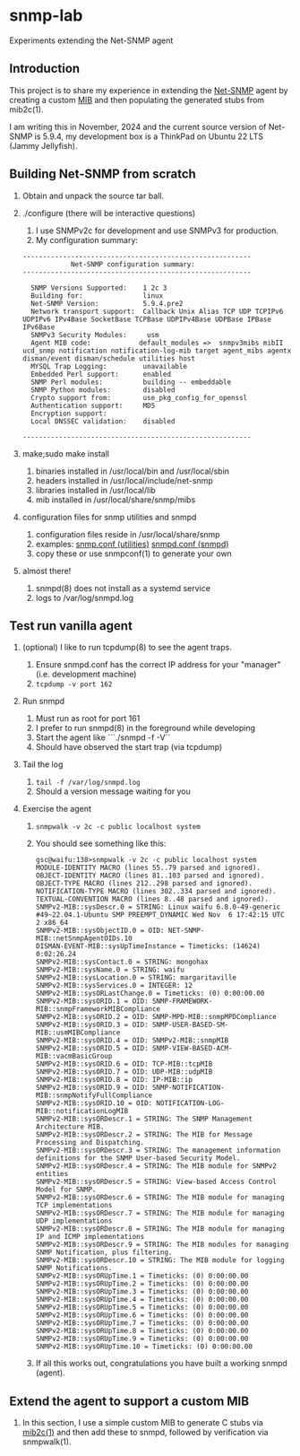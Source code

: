 # snmp-lab
Experiments extending the Net-SNMP agent

## Introduction
This project is to share my experience in extending the [Net-SNMP](https://en.wikipedia.org/wiki/Net-SNMP) agent by creating a custom [MIB](https://en.wikipedia.org/wiki/Management_information_base) and then populating the generated stubs from mib2c(1).

I am writing this in November, 2024 and the current source version of Net-SNMP is 5.9.4, my development box is a ThinkPad on Ubuntu 22 LTS (Jammy Jellyfish).

## Building Net-SNMP from scratch
1. Obtain and unpack the source tar ball.
1. ./configure (there will be interactive questions)
    1. I use SNMPv2c for development and use SNMPv3 for production.
    1. My configuration summary:

    ```
    ---------------------------------------------------------
                Net-SNMP configuration summary:
    ---------------------------------------------------------

      SNMP Versions Supported:    1 2c 3
      Building for:               linux
      Net-SNMP Version:           5.9.4.pre2
      Network transport support:  Callback Unix Alias TCP UDP TCPIPv6 UDPIPv6 IPv4Base SocketBase TCPBase UDPIPv4Base UDPBase IPBase IPv6Base
      SNMPv3 Security Modules:     usm
      Agent MIB code:            default_modules =>  snmpv3mibs mibII ucd_snmp notification notification-log-mib target agent_mibs agentx disman/event disman/schedule utilities host
      MYSQL Trap Logging:         unavailable
      Embedded Perl support:      enabled
      SNMP Perl modules:          building -- embeddable
      SNMP Python modules:        disabled
      Crypto support from:        use_pkg_config_for_openssl
      Authentication support:     MD5
      Encryption support:         
      Local DNSSEC validation:    disabled

    ---------------------------------------------------------
    ```

1. make;sudo make install
    1. binaries installed in /usr/local/bin and /usr/local/sbin
    1. headers installed in /usr/local/include/net-snmp
    1. libraries installed in /usr/local/lib
    1. mib installed in /usr/local/share/snmp/mibs

1. configuration files for snmp utilities and snmpd
    1. configuration files reside in /usr/local/share/snmp
    1. examples:
        [snmp.conf (utilities)](https://github.com/guycole/snmp-lab/blob/main/config/snmp.conf)
        [snmpd.conf (snmpd)](https://github.com/guycole/snmp-lab/blob/main/config/snmpd.conf)
    1. copy these or use snmpconf(1) to generate your own

1. almost there!
    1. snmpd(8) does not install as a systemd service
    1. logs to /var/log/snmpd.log

## Test run vanilla agent
1. (optional) I like to run tcpdump(8) to see the agent traps.
    1. Ensure snmpd.conf has the correct IP address for your "manager" (i.e. development machine)
    1. ```tcpdump -v port 162```

1. Run snmpd
    1. Must run as root for port 161
    1. I prefer to run snmpd(8) in the foreground while developing
    1. Start the agent like ```./snmpd -f -V``
    1. Should have observed the start trap (via tcpdump)

1. Tail the log
    1. ```tail -f /var/log/snmpd.log```
    1. Should a version message waiting for you

1. Exercise the agent
    1. ```snmpwalk -v 2c -c public localhost system```
    1. You should see something like this:
        ```
        gsc@waifu:138>snmpwalk -v 2c -c public localhost system
        MODULE-IDENTITY MACRO (lines 55..79 parsed and ignored).
        OBJECT-IDENTITY MACRO (lines 81..103 parsed and ignored).
        OBJECT-TYPE MACRO (lines 212..298 parsed and ignored).
        NOTIFICATION-TYPE MACRO (lines 302..334 parsed and ignored).
        TEXTUAL-CONVENTION MACRO (lines 8..48 parsed and ignored).
        SNMPv2-MIB::sysDescr.0 = STRING: Linux waifu 6.8.0-49-generic #49~22.04.1-Ubuntu SMP PREEMPT_DYNAMIC Wed Nov  6 17:42:15 UTC 2 x86_64
        SNMPv2-MIB::sysObjectID.0 = OID: NET-SNMP-MIB::netSnmpAgentOIDs.10
        DISMAN-EVENT-MIB::sysUpTimeInstance = Timeticks: (14624) 0:02:26.24
        SNMPv2-MIB::sysContact.0 = STRING: mongohax
        SNMPv2-MIB::sysName.0 = STRING: waifu
        SNMPv2-MIB::sysLocation.0 = STRING: margaritaville
        SNMPv2-MIB::sysServices.0 = INTEGER: 12
        SNMPv2-MIB::sysORLastChange.0 = Timeticks: (0) 0:00:00.00
        SNMPv2-MIB::sysORID.1 = OID: SNMP-FRAMEWORK-MIB::snmpFrameworkMIBCompliance
        SNMPv2-MIB::sysORID.2 = OID: SNMP-MPD-MIB::snmpMPDCompliance
        SNMPv2-MIB::sysORID.3 = OID: SNMP-USER-BASED-SM-MIB::usmMIBCompliance
        SNMPv2-MIB::sysORID.4 = OID: SNMPv2-MIB::snmpMIB
        SNMPv2-MIB::sysORID.5 = OID: SNMP-VIEW-BASED-ACM-MIB::vacmBasicGroup
        SNMPv2-MIB::sysORID.6 = OID: TCP-MIB::tcpMIB
        SNMPv2-MIB::sysORID.7 = OID: UDP-MIB::udpMIB
        SNMPv2-MIB::sysORID.8 = OID: IP-MIB::ip
        SNMPv2-MIB::sysORID.9 = OID: SNMP-NOTIFICATION-MIB::snmpNotifyFullCompliance
        SNMPv2-MIB::sysORID.10 = OID: NOTIFICATION-LOG-MIB::notificationLogMIB
        SNMPv2-MIB::sysORDescr.1 = STRING: The SNMP Management Architecture MIB.
        SNMPv2-MIB::sysORDescr.2 = STRING: The MIB for Message Processing and Dispatching.
        SNMPv2-MIB::sysORDescr.3 = STRING: The management information definitions for the SNMP User-based Security Model.
        SNMPv2-MIB::sysORDescr.4 = STRING: The MIB module for SNMPv2 entities
        SNMPv2-MIB::sysORDescr.5 = STRING: View-based Access Control Model for SNMP.
        SNMPv2-MIB::sysORDescr.6 = STRING: The MIB module for managing TCP implementations
        SNMPv2-MIB::sysORDescr.7 = STRING: The MIB module for managing UDP implementations
        SNMPv2-MIB::sysORDescr.8 = STRING: The MIB module for managing IP and ICMP implementations
        SNMPv2-MIB::sysORDescr.9 = STRING: The MIB modules for managing SNMP Notification, plus filtering.
        SNMPv2-MIB::sysORDescr.10 = STRING: The MIB module for logging SNMP Notifications.
        SNMPv2-MIB::sysORUpTime.1 = Timeticks: (0) 0:00:00.00
        SNMPv2-MIB::sysORUpTime.2 = Timeticks: (0) 0:00:00.00
        SNMPv2-MIB::sysORUpTime.3 = Timeticks: (0) 0:00:00.00
        SNMPv2-MIB::sysORUpTime.4 = Timeticks: (0) 0:00:00.00
        SNMPv2-MIB::sysORUpTime.5 = Timeticks: (0) 0:00:00.00
        SNMPv2-MIB::sysORUpTime.6 = Timeticks: (0) 0:00:00.00
        SNMPv2-MIB::sysORUpTime.7 = Timeticks: (0) 0:00:00.00
        SNMPv2-MIB::sysORUpTime.8 = Timeticks: (0) 0:00:00.00
        SNMPv2-MIB::sysORUpTime.9 = Timeticks: (0) 0:00:00.00
        SNMPv2-MIB::sysORUpTime.10 = Timeticks: (0) 0:00:00.00
        ```

    1. If all this works out, congratulations you have built a working snmpd (agent).

## Extend the agent to support a custom MIB
1. In this section, I use a simple custom MIB to generate C stubs via [mib2c(1)](https://net-snmp.sourceforge.io/tutorial/tutorial-5/toolkit/mib2c/index.html) and then add these to snmpd, followed by verification via snmpwalk(1).
